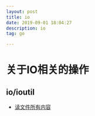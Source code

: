 ```yaml
---
layout: post
title: io
date: 2019-09-01 18:04:27
description: io
tag: go

---
```


# 关于IO相关的操作
## io/ioutil

+ [读文件所有内容](knowledgebao\gotest\test\file_dir_io_test.go)
